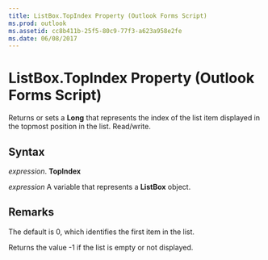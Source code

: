 ```yaml
---
title: ListBox.TopIndex Property (Outlook Forms Script)
ms.prod: outlook
ms.assetid: cc8b411b-25f5-80c9-77f3-a623a958e2fe
ms.date: 06/08/2017
---
```



# ListBox.TopIndex Property (Outlook Forms Script)

Returns or sets a  **Long** that represents the index of the list item displayed in the topmost position in the list. Read/write.


## Syntax

 _expression_. **TopIndex**

 _expression_ A variable that represents a  **ListBox** object.


## Remarks

The default is 0, which identifies the first item in the list.

Returns the value -1 if the list is empty or not displayed.


